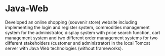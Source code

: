 # Java-Web

Developed an online shopping (souvenir store) website including implementing the login and register system, commodities management system for the administrator, display system with price search function, cart management system and two different order management systems for two different stakeholders (customer and administrator) in the local Tomcat server with Java Web technologies (without frameworks).
